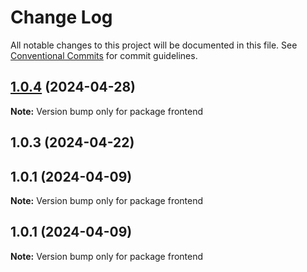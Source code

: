 # Change Log

All notable changes to this project will be documented in this file.
See [Conventional Commits](https://conventionalcommits.org) for commit guidelines.

## [1.0.4](https://github.com/Kallenju/notes/compare/frontend@1.0.3...frontend@1.0.4) (2024-04-28)

**Note:** Version bump only for package frontend





## 1.0.3 (2024-04-22)



## 1.0.1 (2024-04-09)

**Note:** Version bump only for package frontend





## 1.0.1 (2024-04-09)

**Note:** Version bump only for package frontend
